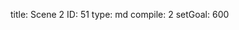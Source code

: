 title:          Scene 2
ID:             51
type:           md
compile:        2
setGoal:        600


